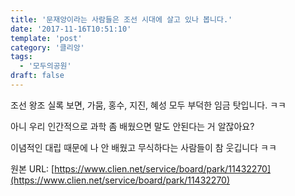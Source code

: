 ```yaml
---
title: '문재앙이라는 사람들은 조선 시대에 살고 있나 봅니다.'
date: '2017-11-16T10:51:10'
template: 'post'
category: '클리앙'
tags: 
  - '모두의공원'
draft: false
---
```


조선 왕조 실록 보면, 가뭄, 홍수, 지진, 혜성 모두 부덕한 임금 탓입니다. ㅋㅋ

  

아니 우리 인간적으로 과학 좀 배웠으면 말도 안된다는 거 알잖아요?

  

이념적인 대립 때문에 나 안 배웠고 무식하다는 사람들이 참 웃깁니다 ㅋㅋ

원본 URL: [https://www.clien.net/service/board/park/11432270](https://www.clien.net/service/board/park/11432270)